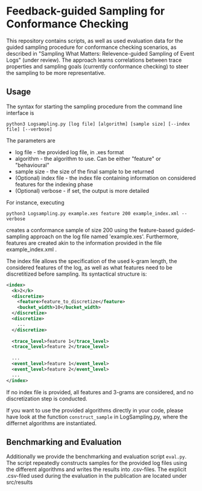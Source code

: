 # Feedback-guided Sampling for Conformance Checking

This repository contains scripts, as well as used evaluation data for the guided sampling procedure for conformance checking scenarios, as described in "Sampling What Matters: Relevence-guided Sampling of Event Logs" (under review). The approach learns correlations between trace properties and sampling goals (currently conformance checking) to steer the sampling to be more representative.

## Usage ##
The syntax for starting the sampling procedure from the command line interface is

```
python3 Logsampling.py [log file] [algorithm] [sample size] [--index file] [--verbose]
```
The parameters are
* log file - the provided log file, in .xes format
* algorithm - the algorithm to use. Can be either "feature" or "behavioural"
* sample size - the size of the final sample to be returned
* (Optional) index file - the index file containing information on considered features for the indexing phase
* (Optional) verbose - if set, the output is more detailed


For instance, executing

```
python3 Logsampling.py example.xes feature 200 example_index.xml --verbose
```
creates a conformance sample of size 200 using the feature-based guided-sampling approach on the log file named 'example.xes'. Furthermore, features are created akin to the information provided in the file example_index.xml .

The index file allows the specification of the used k-gram length, the considered features of the log, as well as what features need to be discretitized before sampling. Its syntactical structure is:
```xml
<index>
  <k>2</k>
  <discretize>
    <feature>feature_to_discretize</feature>
    <bucket_width>10</bucket_width>
  </discretize>
  <discretize>
    ...
  </discretize>
  
  <trace_level>feature 1</trace_level>
  <trace_level>feature 2</trace_level>
  
  ...
  <event_level>feature 1</event_level>
  <event_level>feature 2</event_level>
  ...
</index>
```
If no index file is provided, all features and 3-grams are considered, and no discretization step is conducted.

If you want to use the provided algorithms directly in your code, please have look at the function ```construct_sample``` in LogSampling.py, where the differnet algorithms are instantiated.

## Benchmarking and Evaluation ##
Additionally we provide the benchmarking and evaluation script ```eval.py```. The script repeatedly constructs samples for the provided log files using the different algorithms and writes the results into .csv-files. The explicit .csv-filed used during the evaluation in the publication are located under src/results
